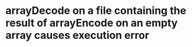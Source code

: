 # arrayDecode on a file containing the result of arrayEncode on an empty array causes execution error